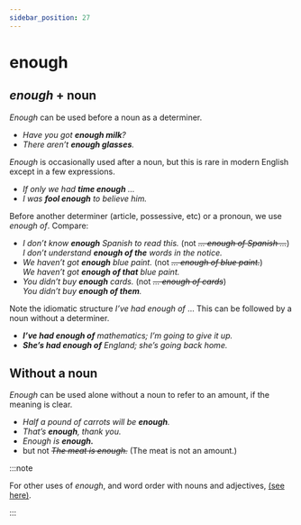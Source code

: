 ```yaml
---
sidebar_position: 27
---
```


# enough

## *enough* + noun

*Enough* can be used before a noun as a determiner.

- *Have you got **enough milk**?*
- *There aren’t **enough glasses**.*

*Enough* is occasionally used after a noun, but this is rare in modern English except in a few expressions.

- *If only we had **time enough** …*
- *I was **fool enough** to believe him.*

Before another determiner (article, possessive, etc) or a pronoun, we use *enough of*. Compare:

- *I don’t know **enough** Spanish to read this.* (not *~~… enough of Spanish …~~*)  
  *I don’t understand **enough of the** words in the notice.*
- *We haven’t got **enough** blue paint.* (not *~~… enough of blue paint.~~*)  
  *We haven’t got **enough of that** blue paint.*
- *You didn’t buy **enough** cards.* (not *~~… enough of cards~~*)  
  *You didn’t buy **enough of them**.*

Note the idiomatic structure *I’ve had enough of* … This can be followed by a noun without a determiner.

- ***I’ve had enough of** mathematics; I’m going to give it up.*
- ***She’s had enough of** England; she’s going back home.*

## Without a noun

*Enough* can be used alone without a noun to refer to an amount, if the meaning is clear.

- *Half a pound of carrots will be **enough**.*
- *That’s **enough**, thank you.*
- *Enough is **enough.***
- but not *~~The meat is enough.~~* (The meat is not an amount.)

:::note

For other uses of *enough*, and word order with nouns and adjectives, [(see here)](../../vocabulary/word-problems-from-a-to-z/enough).

:::

